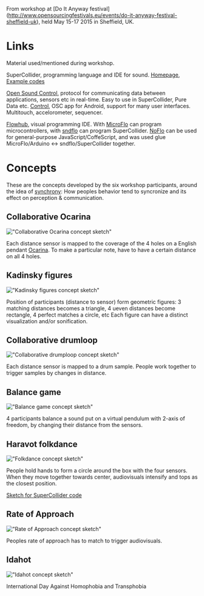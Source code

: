 From workshop at [Do It Anyway festival]
(http://www.opensourcingfestivals.eu/events/do-it-anyway-festival-sheffield-uk),
held May 15-17 2015 in Sheffield, UK.

Links
==========
Material used/mentioned during workshop.

SuperCollider, programming language and IDE for sound.
[Homepage](http://supercollider.github.io/), [Example codes](http://sccode.org)

[Open Sound Control](http://en.wikipedia.org/wiki/Open_Sound_Control),
protocol for communicating data between applications, sensors etc in real-time.
Easy to use in SuperCollider, Pure Data etc.
[Control](http://charlie-roberts.com/Control/), OSC app for Android,
support for many user interfaces. Multitouch, accelorometer, sequencer.

[Flowhub](http://flowhub.io), visual programming IDE. With
[MicroFlo](http://microflo) can program microcontrollers,
with [sndflo](http://github.com/jonnor/sndflo) can program SuperCollider.
[NoFlo](http://noflojs.org) can be used for general-purpose JavaScript/CoffeScript,
and was used glue MicroFlo/Arduino <-> sndflo/SuperCollider together.

Concepts
=========
These are the concepts developed by the six workshop participants,
around the idea of [synchrony](http://github.com/jonnor/synchrony):
How peoples behavior tend to syncronize and its effect on perception & communication.


Collaborative Ocarina
------------------
!["Collaborative Ocarina concept sketch"](./doitanyway-concept-ocarina.jpg)

Each distance sensor is mapped to the coverage of the 4 holes
on a English pendant [Ocarina](http://wikipedia.org/Ocarina).
To make a particular note, have to have a certain distance on
all 4 holes.

Kadinsky figures
----------------
!["Kadinsky figures concept sketch"](./doitanyway-concept-kadinsky.jpg)

Position of participants (distance to sensor) form geometric figures:
3 matching distances becomes a triangle, 4 ueven distances become rectangle,
4 perfect matches a circle, etc
Each figure can have a distinct visualization and/or sonification.

Collaborative drumloop
----------------------
!["Collaborative drumploop concept sketch"](./doitanyway-concept-drumloop.jpg)

Each distance sensor is mapped to a drum sample.
People work together to trigger samples by changes in distance.

Balance game
-------------
!["Balance game concept sketch"](./doitanyway-concept-balancegame.jpg)

4 participants balance a sound put on a virtual pendulum with 2-axis of freedom,
by changing their distance from the sensors.

Haravot folkdance
----------------
!["Folkdance concept sketch"](./doitanyway-concept-folkdance.jpg)

People hold hands to form a circle around the box with the four sensors.
When they move together towards center, audiovisuals intensify and
tops as the closest position.

[Sketch for SuperCollider code](../supercollider/example-haravot.scd)

Rate of Approach
----------------
!["Rate of Approach concept sketch"](./doitanyway-concept-rateofapproach.jpg)

Peoples rate of approach has to match to trigger audiovisuals.

Idahot
------
!["Idahot concept sketch"](./doitanyway-concept-idahot.jpg)

International Day Against Homophobia and Transphobia






